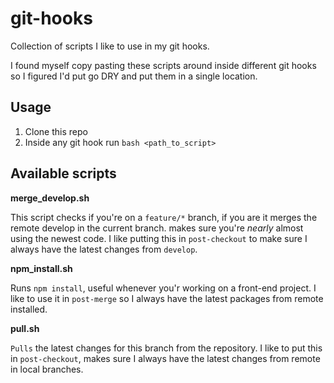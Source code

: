 # git-hooks

Collection of scripts I like to use in my git hooks.

I found myself copy pasting these scripts around inside different git hooks so I figured I'd put go DRY and put them in a single location.

## Usage

1. Clone this repo
2. Inside any git hook run `bash <path_to_script>`

## Available scripts

**merge_develop.sh**

This script checks if you're on a `feature/*` branch, if you are it merges the remote develop in the current branch. makes sure you're _nearly_ almost using the newest code. I like putting this in `post-checkout` to make sure I always have the latest changes from `develop`.

**npm_install.sh**

Runs `npm install`, useful whenever you'r working on a front-end project. I like to use it in `post-merge` so I always have the latest packages from remote installed.

**pull.sh**

`Pulls` the latest changes for this branch from the repository. I like to put this in `post-checkout`, makes sure I always have the latest changes from remote in local branches.
